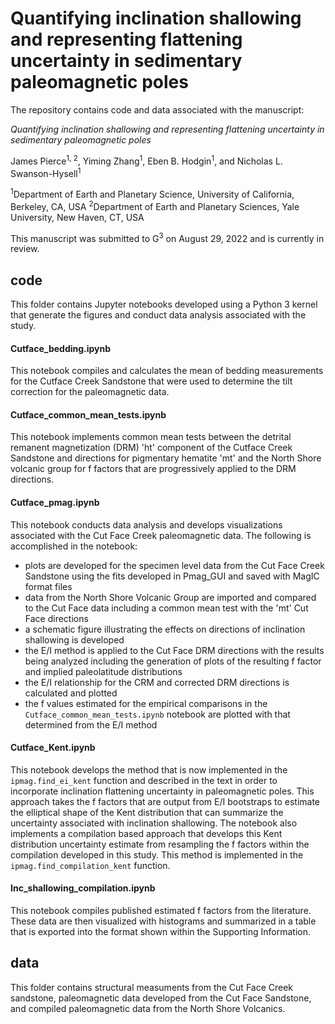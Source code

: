 # Quantifying inclination shallowing and representing flattening uncertainty in sedimentary paleomagnetic poles

The repository contains code and data associated with the manuscript:

*Quantifying inclination shallowing and representing flattening uncertainty in sedimentary paleomagnetic poles* 

James Pierce<sup>1, 2</sup>,  Yiming Zhang<sup>1</sup>, Eben B. Hodgin<sup>1</sup>, and Nicholas L. Swanson-Hysell<sup>1</sup>

<sup>1</sup>Department of Earth and Planetary Science, University of California, Berkeley, CA, USA
<sup>2</sup>Department of Earth and Planetary Sciences, Yale University, New Haven, CT, USA

This manuscript was submitted to G<sup>3</sup> on August 29, 2022 and is currently in review.

## code

This folder contains Jupyter notebooks developed using a Python 3 kernel that generate the figures and conduct data analysis associated with the study. 

#### Cutface_bedding.ipynb

This notebook compiles and calculates the mean of bedding measurements for the Cutface Creek Sandstone that were used to determine the tilt correction for the paleomagnetic data.

#### Cutface_common_mean_tests.ipynb

This notebook implements common mean tests between the detrital remanent magnetization (DRM) 'ht' component of the Cutface Creek Sandstone and directions for pigmentary hematite 'mt' and the North Shore volcanic group for f factors that are progressively applied to the DRM directions.

#### Cutface_pmag.ipynb

This notebook conducts data analysis and develops visualizations associated with the Cut Face Creek paleomagnetic data. The following is accomplished in the notebook:
- plots are developed for the specimen level data from the Cut Face Creek Sandstone using the fits developed in Pmag_GUI and saved with MagIC format files
- data from the North Shore Volcanic Group are imported and compared to the Cut Face data including a common mean test with the 'mt' Cut Face directions
- a schematic figure illustrating the effects on directions of inclination shallowing is developed
- the E/I method is applied to the Cut Face DRM directions with the results being analyzed including the generation of plots of the resulting f factor and implied paleolatitude distributions
- the E/I relationship for the CRM and corrected DRM directions is calculated and plotted
- the f values estimated for the empirical comparisons in the ```Cutface_common_mean_tests.ipynb``` notebook are plotted with that determined from the E/I method

#### Cutface_Kent.ipynb

This notebook develops the method that is now implemented in the ```ipmag.find_ei_kent``` function and described in the text in order to incorporate inclination flattening uncertainty in paleomagnetic poles. This approach takes the f factors that are output from E/I bootstraps to estimate the elliptical shape of the Kent distribution that can summarize the uncertainty associated with inclination shallowing. The notebook also implements a compilation based approach that develops this Kent distribution uncertainty estimate from resampling the f factors within the compilation developed in this study. This method is implemented in the ```ipmag.find_compilation_kent``` function.

#### Inc_shallowing_compilation.ipynb

This notebook compiles published estimated f factors from the literature. These data are then visualized with histograms and summarized in a table that is exported into the format shown within the Supporting Information.

## data

This folder contains structural measuments from the Cut Face Creek sandstone, paleomagnetic data developed from the Cut Face Sandstone, and compiled paleomagnetic data from the North Shore Volcanics. 



